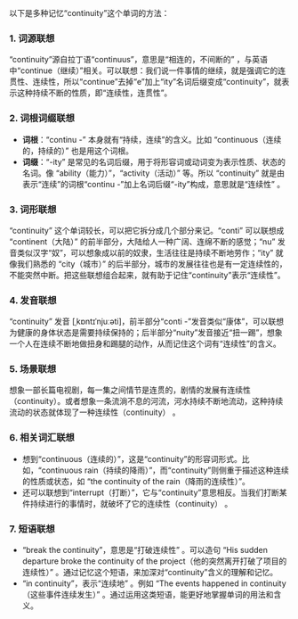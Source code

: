 以下是多种记忆“continuity”这个单词的方法：

### 1. 词源联想
“continuity”源自拉丁语“continuus”，意思是“相连的，不间断的” ，与英语中“continue（继续）”相关。可以联想：我们说一件事情的继续，就是强调它的连贯性、连续性，所以“continue”去掉“e”加上“ity”名词后缀变成“continuity”，就表示这种持续不断的性质，即“连续性，连贯性”。

### 2. 词根词缀联想
 - **词根**：“continu -” 本身就有“持续，连续”的含义。比如 “continuous（连续的，持续的）” 也是用这个词根。
 - **词缀**：“-ity” 是常见的名词后缀，用于将形容词或动词变为表示性质、状态的名词。像 “ability（能力）”，“activity（活动）” 等。所以 “continuity” 就是由表示“连续”的词根“continu -”加上名词后缀“-ity”构成，意思就是“连续性” 。

### 3. 词形联想
“continuity” 这个单词较长，可以把它拆分成几个部分来记。“conti” 可以联想成 “continent（大陆）” 的前半部分，大陆给人一种广阔、连绵不断的感觉；“nu” 发音类似汉字“奴”，可以想象成以前的奴隶，生活往往是持续不断地劳作；“ity” 就像我们熟悉的 “city（城市）” 的后半部分，城市的发展往往也是有一定连续性的，不能突然中断。把这些联想组合起来，就有助于记住“continuity”表示“连续性”。

### 4. 发音联想
“continuity” 发音 [ˌkɒntɪˈnjuːəti]，前半部分“conti -”发音类似“康体”，可以联想为健康的身体状态是需要持续保持的；后半部分“nuity”发音接近“扭一踢”，想象一个人在连续不断地做扭身和踢腿的动作，从而记住这个词有“连续性”的含义。

### 5. 场景联想
想象一部长篇电视剧，每一集之间情节是连贯的，剧情的发展有连续性（continuity）。或者想象一条流淌不息的河流，河水持续不断地流动，这种持续流动的状态就体现了一种连续性（continuity） 。

### 6. 相关词汇联想
 - 想到“continuous（连续的）”，这是“continuity”的形容词形式。比如，“continuous rain（持续的降雨）”，而“continuity”则侧重于描述这种连续的性质或状态，如 “the continuity of the rain（降雨的连续性）”。
 - 还可以联想到“interrupt（打断）”，它与“continuity”意思相反。当我们打断某件持续进行的事情时，就破坏了它的连续性（continuity） 。

### 7. 短语联想
 - “break the continuity”，意思是“打破连续性” 。可以造句 “His sudden departure broke the continuity of the project（他的突然离开打破了项目的连续性）” 。通过记忆这个短语，来加深对“continuity”含义的理解和记忆。 
 - “in continuity”，表示“连续地” 。例如 “The events happened in continuity（这些事件连续发生）” 。通过运用这类短语，能更好地掌握单词的用法和含义。 